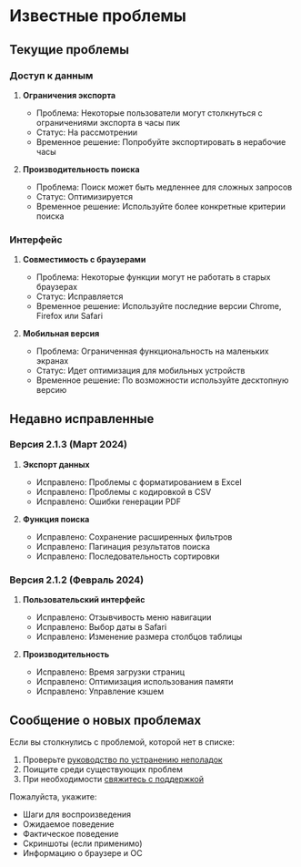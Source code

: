 # Известные проблемы

## Текущие проблемы

### Доступ к данным

1. **Ограничения экспорта**
   - Проблема: Некоторые пользователи могут столкнуться с ограничениями экспорта в часы пик
   - Статус: На рассмотрении
   - Временное решение: Попробуйте экспортировать в нерабочие часы

2. **Производительность поиска**
   - Проблема: Поиск может быть медленнее для сложных запросов
   - Статус: Оптимизируется
   - Временное решение: Используйте более конкретные критерии поиска

### Интерфейс

1. **Совместимость с браузерами**
   - Проблема: Некоторые функции могут не работать в старых браузерах
   - Статус: Исправляется
   - Временное решение: Используйте последние версии Chrome, Firefox или Safari

2. **Мобильная версия**
   - Проблема: Ограниченная функциональность на маленьких экранах
   - Статус: Идет оптимизация для мобильных устройств
   - Временное решение: По возможности используйте десктопную версию

## Недавно исправленные

### Версия 2.1.3 (Март 2024)

1. **Экспорт данных**
   - Исправлено: Проблемы с форматированием в Excel
   - Исправлено: Проблемы с кодировкой в CSV
   - Исправлено: Ошибки генерации PDF

2. **Функция поиска**
   - Исправлено: Сохранение расширенных фильтров
   - Исправлено: Пагинация результатов поиска
   - Исправлено: Последовательность сортировки

### Версия 2.1.2 (Февраль 2024)

1. **Пользовательский интерфейс**
   - Исправлено: Отзывчивость меню навигации
   - Исправлено: Выбор даты в Safari
   - Исправлено: Изменение размера столбцов таблицы

2. **Производительность**
   - Исправлено: Время загрузки страниц
   - Исправлено: Оптимизация использования памяти
   - Исправлено: Управление кэшем

## Сообщение о новых проблемах

Если вы столкнулись с проблемой, которой нет в списке:

1. Проверьте [руководство по устранению неполадок](troubleshooting.md)
2. Поищите среди существующих проблем
3. При необходимости [свяжитесь с поддержкой](contact.md)

Пожалуйста, укажите:
- Шаги для воспроизведения
- Ожидаемое поведение
- Фактическое поведение
- Скриншоты (если применимо)
- Информацию о браузере и ОС
